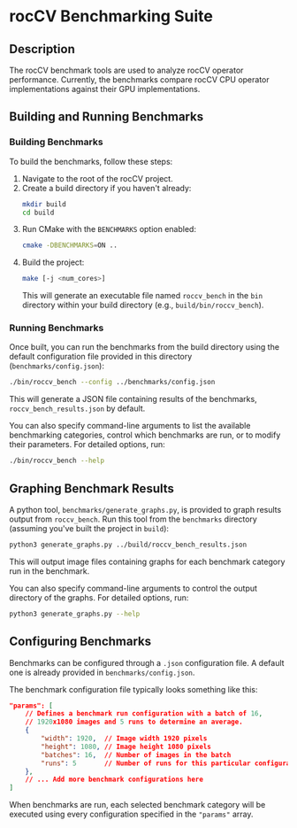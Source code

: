 # rocCV Benchmarking Suite

## Description
The rocCV benchmark tools are used to analyze rocCV operator performance. Currently, the benchmarks compare rocCV CPU operator implementations against their GPU implementations.

## Building and Running Benchmarks

### Building Benchmarks

To build the benchmarks, follow these steps:

1.  Navigate to the root of the rocCV project.
2.  Create a build directory if you haven't already:
    ```bash
    mkdir build
    cd build
    ```
3.  Run CMake with the `BENCHMARKS` option enabled:
    ```bash
    cmake -DBENCHMARKS=ON ..
    ```
4.  Build the project:
    ```bash
    make [-j <num_cores>]
    ```
    This will generate an executable file named `roccv_bench` in the `bin` directory within your build directory (e.g., `build/bin/roccv_bench`).

### Running Benchmarks

Once built, you can run the benchmarks from the build directory using the default configuration file provided in this directory (`benchmarks/config.json`):

```bash
./bin/roccv_bench --config ../benchmarks/config.json
```

This will generate a JSON file containing results of the benchmarks, `roccv_bench_results.json` by default.

You can also specify command-line arguments to list the available benchmarking categories, control which benchmarks are run, or to modify their parameters. For detailed options, run:

```bash
./bin/roccv_bench --help
```

## Graphing Benchmark Results
A python tool, `benchmarks/generate_graphs.py`, is provided to graph results output from `roccv_bench`. Run this tool from the `benchmarks` directory (assuming you've built the project in `build`):

```bash
python3 generate_graphs.py ../build/roccv_bench_results.json
```
This will output image files containing graphs for each benchmark category run in the benchmark.

You can also specify command-line arguments to control the output directory of the graphs. For detailed options, run:

```bash
python3 generate_graphs.py --help
```

## Configuring Benchmarks
Benchmarks can be configured through a `.json` configuration file. A default one is already provided in `benchmarks/config.json`.

The benchmark configuration file typically looks something like this:
```json
"params": [
    // Defines a benchmark run configuration with a batch of 16,
    // 1920x1080 images and 5 runs to determine an average.
    {
        "width": 1920,  // Image width 1920 pixels
        "height": 1080, // Image height 1080 pixels
        "batches": 16,  // Number of images in the batch
        "runs": 5       // Number of runs for this particular configuration to determine an average
    },
    // ... Add more benchmark configurations here
]
```

When benchmarks are run, each selected benchmark category will be executed using every configuration specified in the `"params"` array.
